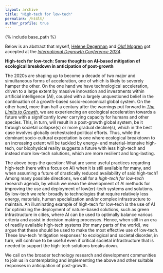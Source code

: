 ```yaml
---
layout: archive
title: "High-tech for low-tech"
permalink: /ht4lt/
author_profile: true
---
```


{% include base_path %}

Below is an abstract that myself, [Helene Degerman](https://www.ri.se/sv/person/helene-degerman) and [Olof Mogren](https://mogren.one) got accepted at the
[_International Degrowth Conference 2024_](https://esee-degrowth2024.uvigo.gal/en/).

**High-tech for low-tech: Some thoughts on AI-based mitigation of ecological breakdown in anticipation of post-growth**

The 2020s are shaping up to become a decade of two major and simultaneous forms of acceleration, one of which is likely to severely hamper the other.
On the one hand we have technological acceleration, driven to a large extent by massive innovation and investments within artificial intelligence (AI), coupled with a
largely unquestioned belief in the continuation of a growth-based socio-economical global system. On the other hand, more than half a century after the warnings put
forward in [_The Limits to Growth_](https://www.clubofrome.org/publication/the-limits-to-growth/), we are experiencing an ecological acceleration towards a future with a
significantly lower carrying capacity for humans and other species. This, in turn, will result in a post-growth global system, be it through societal collapse(s) or more
gradual decline(s), which in the best case involves globally orchestrated political efforts. Thus, while the dominant socio-cultural expectation is one where ecological
breakdown to an increasing extent will be tackled by energy- and material-intensive high-tech, our biophysical reality suggests a future with less high-tech and instead
more low-tech solutions, which are more resilient and long-lasting.

The above begs the question: What are some useful practices regarding high-tech (here with a focus on AI) when it is still available for many, and when assuming a future
of drastically reduced availability of said high-tech? Among many possible directions, we call for a _high-tech for low-tech_ research agenda, by which
we mean the development of AI methods for improving the use and deployment of low(er)-tech systems and solutions. By low-tech we refer broadly to technologies that require
relatively less energy, materials, human specialization and/or complex infrastructure to maintain. An illuminating example of high-tech for low-tech is the use of AI for
optimizing the deployment of nature-based solutions, such as green infrastructure in cities, where AI can be used to optimally balance various criteria and assist in decision
making processes. Hence, when still in an era of readily available high-tech systems (for many parts of the world), we argue that these should be used to make the most effective
use of low-tech. These low-tech ‘mitigation responses’ to ecological and societal disorder, in turn, will continue to be useful even if critical societal infrastructure that
is needed to support the high-tech solutions breaks down.

We call on the broader technology research and development communities to join us in contemplating and implementing the above and other suitable responses in anticipation of post-growth.
